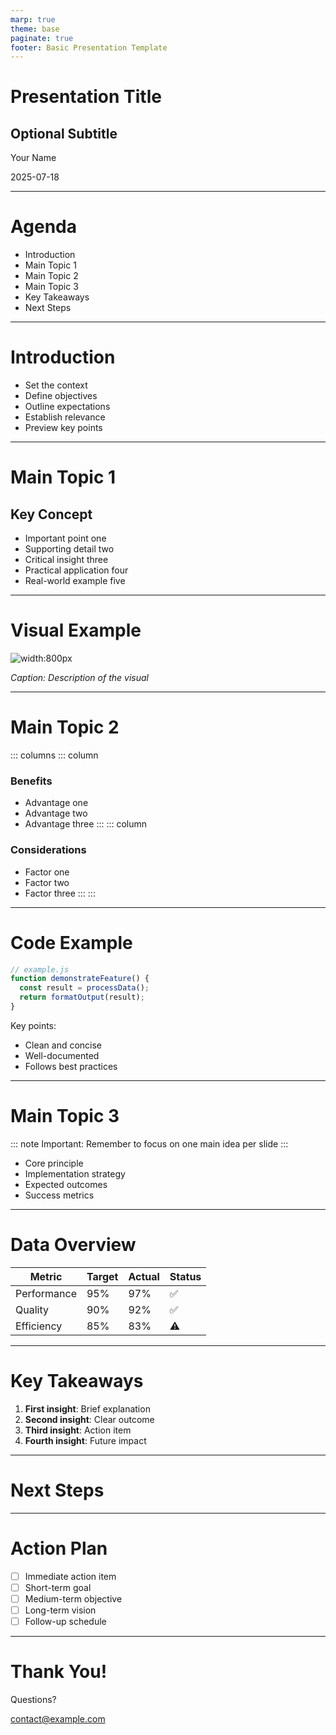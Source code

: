 ```yaml
---
marp: true
theme: base
paginate: true
footer: Basic Presentation Template
---
```


<!-- _class: title -->

# Presentation Title

## Optional Subtitle

Your Name

2025-07-18

---

# Agenda

- Introduction
- Main Topic 1
- Main Topic 2
- Main Topic 3
- Key Takeaways
- Next Steps

---

# Introduction

- Set the context
- Define objectives
- Outline expectations
- Establish relevance
- Preview key points

---

# Main Topic 1

## Key Concept

- Important point one
- Supporting detail two
- Critical insight three
- Practical application four
- Real-world example five

---

# Visual Example

![width:800px](../assets/images/placeholder.png)

*Caption: Description of the visual*

---

# Main Topic 2

::: columns
::: column
### Benefits
- Advantage one
- Advantage two
- Advantage three
:::
::: column
### Considerations
- Factor one
- Factor two
- Factor three
:::
:::

---

# Code Example

```javascript
// example.js
function demonstrateFeature() {
  const result = processData();
  return formatOutput(result);
}
```

Key points:
- Clean and concise
- Well-documented
- Follows best practices

---

# Main Topic 3

::: note
Important: Remember to focus on one main idea per slide
:::

- Core principle
- Implementation strategy
- Expected outcomes
- Success metrics

---

# Data Overview

| Metric | Target | Actual | Status |
|--------|--------|--------|--------|
| Performance | 95% | 97% | ✅ |
| Quality | 90% | 92% | ✅ |
| Efficiency | 85% | 83% | ⚠️ |

---

# Key Takeaways

1. **First insight**: Brief explanation
2. **Second insight**: Clear outcome
3. **Third insight**: Action item
4. **Fourth insight**: Future impact

---

<!-- _class: section -->

# Next Steps

---

# Action Plan

- [ ] Immediate action item
- [ ] Short-term goal
- [ ] Medium-term objective
- [ ] Long-term vision
- [ ] Follow-up schedule

---

<!-- _class: title -->

# Thank You!

Questions?

contact@example.com